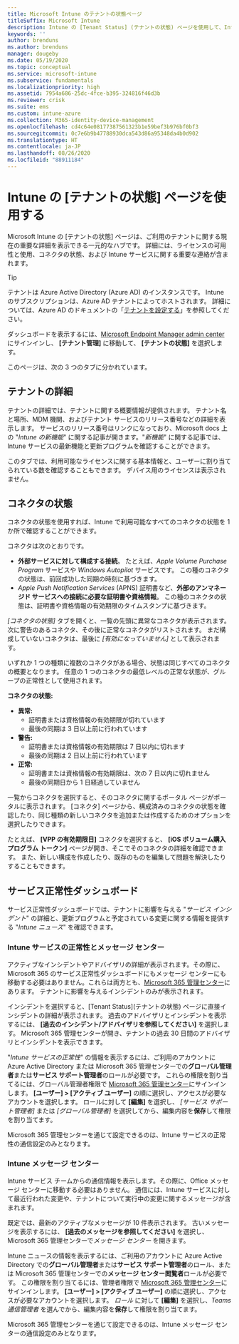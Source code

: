 ```yaml
---
title: Microsoft Intune のテナントの状態ページ
titleSuffix: Microsoft Intune
description: Intune の [Tenant Status] (テナントの状態) ページを使用して、Intune ポータルを離れることなく、重要なテナントの詳細を表示します
keywords: ''
author: brenduns
ms.author: brenduns
manager: dougeby
ms.date: 05/19/2020
ms.topic: conceptual
ms.service: microsoft-intune
ms.subservice: fundamentals
ms.localizationpriority: high
ms.assetid: 7954a686-25dc-4fce-b395-324816f46d3b
ms.reviewer: crisk
ms.suite: ems
ms.custom: intune-azure
ms.collection: M365-identity-device-management
ms.openlocfilehash: cd4c64e08177387561323b1e59bef3b976bf0bf3
ms.sourcegitcommit: 0c7e6b9b47788930dca543d86a95348da4b0d902
ms.translationtype: HT
ms.contentlocale: ja-JP
ms.lasthandoff: 08/26/2020
ms.locfileid: "88911184"
---
```

# <a name="use-the-intune-tenant-status-page"></a>Intune の [テナントの状態] ページを使用する

Microsoft Intune の [テナントの状態] ページは、ご利用のテナントに関する現在の重要な詳細を表示できる一元的なハブです。 詳細には、ライセンスの可用性と使用、コネクタの状態、および Intune サービスに関する重要な連絡が含まれます。

> [!TIP]
> テナントは Azure Active Directory (Azure AD) のインスタンスです。 Intune のサブスクリプションは、Azure AD テナントによってホストされます。 詳細については、Azure AD のドキュメントの「[テナントを設定する](/azure/active-directory/develop/quickstart-create-new-tenant)」を参照してください。

ダッシュボードを表示するには、[Microsoft Endpoint Manager admin center](https://go.microsoft.com/fwlink/?linkid=2109431) にサインインし、 **[テナント管理]** に移動して、 **[テナントの状態]** を選択します。

このページは、次の 3 つのタブに分かれています。

## <a name="tenant-details"></a>テナントの詳細
テナントの詳細では、テナントに関する概要情報が提供されます。 テナント名と場所、MDM 機関、およびテナント サービスのリリース番号などの詳細を表示します。 サービスのリリース番号はリンクになっており、Microsoft docs 上の "*Intune の新機能*" に関する記事が開きます。"*新機能*" に関する記事では、Intune サービスの最新機能と更新プログラムを確認することができます。  

このタブでは、利用可能なライセンスに関する基本情報と、ユーザーに割り当てられている数を確認することもできます。 デバイス用のライセンスは表示されません。

## <a name="connector-status"></a>コネクタの状態
コネクタの状態を使用すれば、Intune で利用可能なすべてのコネクタの状態を 1 か所で確認することができます。  

コネクタは次のとおりです。
- **外部サービスに対して構成する接続**。 たとえば、*Apple Volume Purchase Program* サービスや *Windows Autopilot* サービスです。  この種のコネクタの状態は、前回成功した同期の時刻に基づきます。
- *Apple Push Notification Services* (APNS) 証明書など、**外部のアンマネージド サービスへの接続に必要な証明書や資格情報**。 この種のコネクタの状態は、証明書や資格情報の有効期限のタイムスタンプに基づきます。  

*[コネクタの状態]* タブを開くと、一覧の先頭に異常なコネクタが表示されます。 次に警告のあるコネクタ、その後に正常なコネクタがリストされます。 まだ構成していないコネクタは、最後に *[有効になっていません]* として表示されます。

いずれか 1 つの種類に複数のコネクタがある場合、状態は同じすべてのコネクタの概要となります。 任意の 1 つのコネクタの最低レベルの正常な状態が、グループの正常性として使用されます。  

**コネクタの状態:**
- **異常:**
  - 証明書または資格情報の有効期限が切れています
  - 最後の同期は 3 日以上前に行われています
- **警告:**
  - 証明書または資格情報の有効期限は 7 日以内に切れます
  - 最後の同期は 2 日以上前に行われています
- **正常:**
  - 証明書または資格情報の有効期限は、次の 7 日以内に切れません
  - 最後の同期日から 1 日経過していません  

一覧からコネクタを選択すると、そのコネクタに関するポータル ページがポータルに表示されます。 [コネクタ] ページから、構成済みのコネクタの状態を確認したり、同じ種類の新しいコネクタを追加または作成するためのオプションを選択したりできます。

たとえば、 **[VPP の有効期限日]** コネクタを選択すると、 **[iOS ボリューム購入プログラム トークン]** ページが開き、そこでそのコネクタの詳細を確認できます。 また、新しい構成を作成したり、既存のものを編集して問題を解決したりすることもできます。

## <a name="service-health-dashboard"></a>サービス正常性ダッシュボード  
サービス正常性ダッシュボードでは、テナントに影響を与える "*サービス インシデント*" の詳細と、更新プログラムと予定されている変更に関する情報を提供する "*Intune ニュース*" を確認できます。

### <a name="intune-service-health-and-message-center"></a>Intune サービスの正常性とメッセージ センター
アクティブなインシデントやアドバイザリの詳細が表示されます。その際に、Microsoft 365 のサービス正常性ダッシュボードにもメッセージ センターにも移動する必要はありません。これらは両方とも、[Microsoft 365 管理センター](https://admin.microsoft.com)にあります。 テナントに影響を与えるインシデントのみが表示されます。  

インシデントを選択すると、[Tenant Status]\(テナントの状態\) ページに直接インシデントの詳細が表示されます。 過去のアドバイザリとインシデントを表示するには、 **[過去のインシデント/アドバイザリを参照してください]** を選択します。 Microsoft 365 管理センターが開き、テナントの過去 30 日間のアドバイザリとインシデントを表示できます。  

"*Intune サービスの正常性*" の情報を表示するには、ご利用のアカウントに Azure Active Directory または Microsoft 365 管理センターでの**グローバル管理者**または**サービス サポート管理者**のロールが必要です。 これらの権限を割り当てるには、グローバル管理者権限で [Microsoft 365 管理センター](https://admin.microsoft.com)にサインインします。 **[ユーザー] > [アクティブ ユーザー]** の順に選択し、アクセスが必要なアカウントを選択します。 ロールに対して **[編集]** を選択し、 *[サービス サポート管理者]* または *[グローバル管理者]* を選択してから、編集内容を**保存**して権限を割り当てます。  

Microsoft 365 管理センターを通じて設定できるのは、Intune サービスの正常性の通信設定のみとなります。

### <a name="intune-message-center"></a>Intune メッセージ センター  
Intune サービス チームからの通信情報を表示します。その際に、Office メッセージ センターに移動する必要はありません。 通信には、Intune サービスに対して最近行われた変更や、テナントについて実行中の変更に関するメッセージが含まれます。  

既定では、最新のアクティブなメッセージが 10 件表示されます。 古いメッセージを表示するには、 **[過去のメッセージを参照してください]** を選択し、Microsoft 365 管理センターで*メッセージ センター* を開きます。  

Intune ニュースの情報を表示するには、ご利用のアカウントに Azure Active Directory での**グローバル管理者**または**サービス サポート管理者**のロール、または Microsoft 365 管理センターでの**メッセージ センター閲覧者**ロールが必要です。  この権限を割り当てるには、管理者権限で [Microsoft 365 管理センター](https://admin.microsoft.com)にサインインします。 **[ユーザー] > [アクティブ ユーザー]** の順に選択し、アクセスが必要なアカウントを選択します。 *ロール* に対して **[編集]** を選択し、*Teams 通信管理者* を選んでから、編集内容を**保存**して権限を割り当てます。  

Microsoft 365 管理センターを通じて設定できるのは、Intune メッセージ センターの通信設定のみとなります。